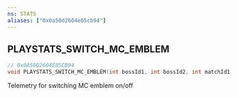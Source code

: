 ```yaml
---
ns: STATS
aliases: ["0x0a50d2604e05cb94"]
---
```

## PLAYSTATS_SWITCH_MC_EMBLEM

```c
// 0x0A50D2604E05CB94
void PLAYSTATS_SWITCH_MC_EMBLEM(int bossId1, int bossId2, int matchId1, int matchId2, int emblem);
```

Telemetry for switching MC emblem on/off

